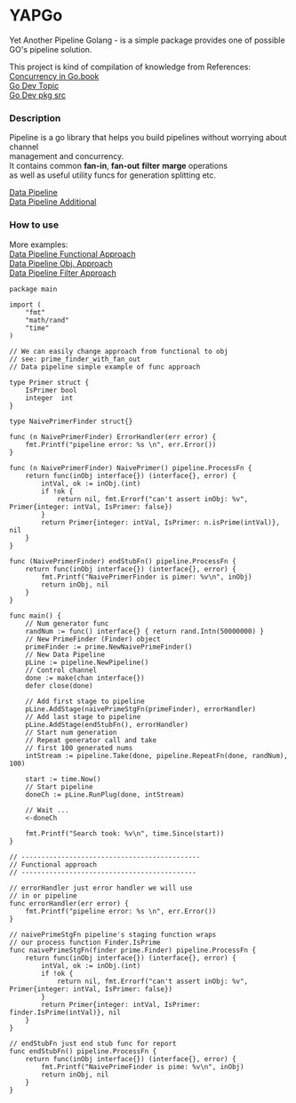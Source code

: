 # YAPGo
Yet Another Pipeline Golang - is a simple package provides one of possible  
GO's pipeline solution.

This project is kind of compilation of knowledge from
References:  
[Concurrency in Go.book](https://s1.phpcasts.org/Concurrency-in-Go_Tools-and-Techniques-for-Developers.pdf)  
[Go Dev Topic](https://go.dev/blog/pipelines)  
[Go Dev pkg src](https://github.com/hyfather/pipeline)  

### Description
Pipeline is a go library that helps you build pipelines without worrying about channel  
management and concurrency.  
It contains common **fan-in**, **fan-out** **filter** **marge** operations  
as well as useful utility funcs for generation splitting etc.

[Data Pipeline](pkg/pipeline/pipeline.go)  
[Data Pipeline Additional](pkg/pipeline/operator.go)

### How to use
More examples:  
[Data Pipeline Functional Approach](examples/prime_finder_no_fan_out/primer_finder.go)    
[Data Pipeline Obj. Approach ](examples/prime_finder_with_fan_out/primer_finder.go)  
[Data Pipeline Filter Approach ](examples/prime_finder_filter_with_fan_out/primer_finder.go)

```golang
package main

import (
	"fmt"
	"math/rand"
	"time"
)

// We can easily change approach from functional to obj
// see: prime_finder_with_fan_out
// Data pipeline simple example of func approach

type Primer struct {
	IsPrimer bool
	integer  int
}

type NaivePrimerFinder struct{}

func (n NaivePrimerFinder) ErrorHandler(err error) {
	fmt.Printf("pipeline error: %s \n", err.Error())
}

func (n NaivePrimerFinder) NaivePrimer() pipeline.ProcessFn {
	return func(inObj interface{}) (interface{}, error) {
		intVal, ok := inObj.(int)
		if !ok {
			return nil, fmt.Errorf("can't assert inObj: %v", Primer{integer: intVal, IsPrimer: false})
		}
		return Primer{integer: intVal, IsPrimer: n.isPrime(intVal)}, nil
	}
}

func (NaivePrimerFinder) endStubFn() pipeline.ProcessFn {
	return func(inObj interface{}) (interface{}, error) {
		fmt.Printf("NaivePrimerFinder is pimer: %v\n", inObj)
		return inObj, nil
	}
}

func main() {
	// Num generator func
	randNum := func() interface{} { return rand.Intn(50000000) }
	// New PrimeFinder (Finder) object
	primeFinder := prime.NewNaivePrimeFinder()
	// New Data Pipeline
	pLine := pipeline.NewPipeline()
	// Control channel
	done := make(chan interface{})
	defer close(done)

	// Add first stage to pipeline
	pLine.AddStage(naivePrimeStgFn(primeFinder), errorHandler)
	// Add last stage to pipeline
	pLine.AddStage(endStubFn(), errorHandler)
	// Start num generation
	// Repeat generator call and take
	// first 100 generated nums
	intStream := pipeline.Take(done, pipeline.RepeatFn(done, randNum), 100)

	start := time.Now()
	// Start pipeline
	doneCh := pLine.RunPlug(done, intStream)

	// Wait ...
	<-doneCh

	fmt.Printf("Search took: %v\n", time.Since(start))
}

// ---------------------------------------------
// Functional approach
// --------------------------------------------

// errorHandler just error handler we will use
// in or pipeline
func errorHandler(err error) {
	fmt.Printf("pipeline error: %s \n", err.Error())
}

// naivePrimeStgFn pipeline's staging function wraps
// our process function Finder.IsPrime
func naivePrimeStgFn(finder prime.Finder) pipeline.ProcessFn {
	return func(inObj interface{}) (interface{}, error) {
		intVal, ok := inObj.(int)
		if !ok {
			return nil, fmt.Errorf("can't assert inObj: %v", Primer{integer: intVal, IsPrimer: false})
		}
		return Primer{integer: intVal, IsPrimer: finder.IsPrime(intVal)}, nil
	}
}

// endStubFn just end stub func for report
func endStubFn() pipeline.ProcessFn {
	return func(inObj interface{}) (interface{}, error) {
		fmt.Printf("NaivePrimeFinder is pime: %v\n", inObj)
		return inObj, nil
	}
}
```